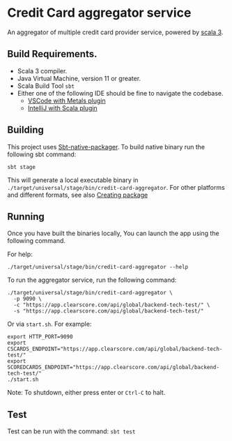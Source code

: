 
# Credit Card aggregator service

An aggregator of multiple credit card provider service, powered by [scala 3](https://docs.scala-lang.org/scala3/).

## Build Requirements.

* Scala 3 compiler.
* Java Virtual Machine, version 11 or greater.
* Scala Build Tool `sbt`
* Either one of the following IDE should be fine to navigate the codebase.
  * [VSCode with Metals plugin](https://scalameta.org/metals/docs/editors/vscode/)
  * [IntelliJ with Scala plugin](https://www.jetbrains.com/help/idea/discover-intellij-idea-for-scala.html)

## Building

This project uses [Sbt-native-packager](https://github.com/sbt/sbt-native-packager). 
To build native binary run the following sbt command:

```shell
sbt stage
```

This will generate a local executable binary in `./target/universal/stage/bin/credit-card-aggregator`. 
For other platforms and different formats, see also [Creating package](https://www.scala-sbt.org/sbt-native-packager/gettingstarted.html#create-a-package)

## Running

Once you have built the binaries locally, You can launch the app using the following command.

For help:
```shell
./target/universal/stage/bin/credit-card-aggregator --help
```

To run the aggregator service, run the following command:

```shell
./target/universal/stage/bin/credit-card-aggregator \
  -p 9090 \
  -c "https://app.clearscore.com/api/global/backend-tech-test/" \
  -s "https://app.clearscore.com/api/global/backend-tech-test/"
```

Or via `start.sh`. For example:

```shell
export HTTP_PORT=9090
export CSCARDS_ENDPOINT="https://app.clearscore.com/api/global/backend-tech-test/" 
export SCOREDCARDS_ENDPOINT="https://app.clearscore.com/api/global/backend-tech-test/"
./start.sh
```

Note: To shutdown, either press enter or `Ctrl-C` to halt.

## Test

Test can be run with the command: `sbt test`